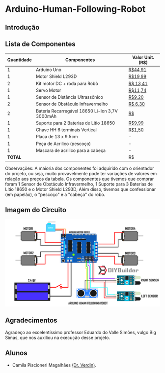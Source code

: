 # Arduino-Human-Following-Robot

## Introdução


## Lista de Componentes

| Quantidade | Componentes                                    | Valor Unit. (R$) |
|------------|------------------------------------------------|------------------|
| 1          | Arduino Uno                                    | [R$44,91](https://www.baudaeletronica.com.br/produto/arduino-uno-atmega328-smd-compativel-cabo-usb.html) |
| 1          | Motor Shield L293D                             | [R$19,99](https://www.baudaeletronica.com.br/produto/motor-shield-l293d-driver-ponte-h-para-arduino.html) |
| 2          | Kit motor DC + roda para Robô                  | [R$ 13,41](https://www.baudaeletronica.com.br/produto/kit-motor-dc-roda-para-robo.html) |
| 1          | Servo Motor                                    | [R$11,74](https://www.baudaeletronica.com.br/produto/micro-servo-9g-sg90-tower-pro.html) |
| 1          | Sensor de Distância Ultrassônico               | [R$9,20](https://www.baudaeletronica.com.br/produto/sensor-de-distancia-ultrassonico-hc-sr04.html) |
| 2          | Sensor de Obstáculo Infravermelho              | [R$ 6,30](https://www.baudaeletronica.com.br/produto/modulo-sensor-de-obstaculo-infravermelho-ir.html) |
| 2          | Bateria Recarregável 18650 Li-Ion 3,7V 3000mAh | [R$](https://www.baudaeletronica.com.br/produto/bateria-recarregavel-18650-li-ion-37v-3000mah-com-2-unidades-sem-pcm.html) |
| 1          | Suporte para 2 Baterias de Litio 18650         | [R$9,99](https://www.baudaeletronica.com.br/produto/suporte-para-2-baterias-de-litio-18650.html) |
| 1          | Chave HH 6 terminais Vertical                  | [R$1,50]() |
| 1          | Placa de 13 x 9.5cm                            | - |
| 1          | Peça de Acrilico (pescoço)                     | - | 
| 1          | Mascara de acrilico para a cabeça              | - |
| **TOTAL**  |                                                | R$

Observações: A maioria dos componentes foi adquirido com o orientador do projeto, ou seja, muito provavelmente pode ter variações de valores em relação aos preços da tabela. 
Os componentes que tivemos que comprar foram 1 Sensor de Obstáculo Infravermelho, 1 Suporte para 3 Baterias de Litio 18650 e o Motor Shield L293D; Além disso, tivemos que confessionar (em papelão), o "pescoço" e a "cabeça" do robo.

## Imagem do Circuito

<img src="./Material/Circuit.jpg">

## Agradecimentos
Agradeço ao excelentíssimo professor Eduardo do Valle Simões, vulgo Big Simas, que nos auxiliou na execução desse projeto.

## Alunos
- Camila Piscioneri Magalhães [(Dr. Verdin)](https://github.com/Dr-Verdin).